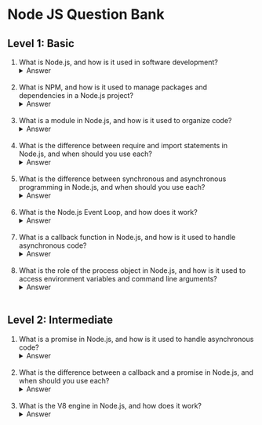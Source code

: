 # Node JS Question Bank

## Level 1: Basic

1. What is Node.js, and how is it used in software development?
    <details>
    <summary>Answer</summary>
    Node.js is a JavaScript runtime that allows developers to run JavaScript code outside of a web browser, on the server side. It is used in software development to build web servers, command line tools, and other applications that require server-side functionality.
    </details><br>
2. What is NPM, and how is it used to manage packages and dependencies in a Node.js project?
    <details>
    <summary>Answer</summary>
    NPM (Node Package Manager) is a package manager for Node.js that allows developers to download and install third-party packages, manage dependencies, and share code with others. It is used in Node.js projects to simplify the process of managing external libraries and packages.
    </details><br>
3. What is a module in Node.js, and how is it used to organize code?
    <details>
    <summary>Answer</summary>
    A module in Node.js is a self-contained block of code that can be imported and used in other parts of an application. It is used to organize code and make it more modular and reusable. Each module can export a set of functions, variables, or objects that can be used by other parts of the application.
    </details><br>
4. What is the difference between require and import statements in Node.js, and when should you use each?
    <details>
    <summary>Answer</summary>
    The require statement in Node.js is used to import modules into a program. It is a commonJS syntax that is supported by Node.js. The import statement, on the other hand, is an ES6 syntax that is used to import modules in modern JavaScript applications. The main difference between the two is that import statements support named exports and provide better support for tree-shaking and static analysis, while require statements are more flexible and work better with dynamic loading of modules.
    </details><br>
5. What is the difference between synchronous and asynchronous programming in Node.js, and when should you use each?
    <details>
    <summary>Answer</summary>
    Synchronous programming in Node.js is a style of programming where each operation is executed in sequence, one after the other. Asynchronous programming, on the other hand, allows multiple operations to be executed in parallel, without blocking the execution of other code. Synchronous programming is simpler and easier to understand, but can lead to slower performance and longer response times. Asynchronous programming is more complex, but can lead to faster performance and shorter response times.
    </details><br>
6. What is the Node.js Event Loop, and how does it work?
    <details>
    <summary>Answer</summary>
    The Node.js Event Loop is a key feature of the Node.js runtime that allows it to handle I/O operations efficiently and asynchronously. It works by keeping a queue of I/O operations and callbacks, and continuously looping through the queue, executing callbacks when I/O operations are completed.
    </details><br>
7. What is a callback function in Node.js, and how is it used to handle asynchronous code?
    <details>
    <summary>Answer</summary>
    A callback function in Node.js is a function that is passed as an argument to another function, and is called when an asynchronous operation is completed. It is used to handle asynchronous code by allowing the program to continue executing while the operation is being performed, and then executing the callback function when the operation is complete.
    </details><br>
8. What is the role of the process object in Node.js, and how is it used to access environment variables and command line arguments?
    <details>
    <summary>Answer</summary>
    The process object in Node.js is a global object that provides information about the current Node.js process, such as its ID, version, and memory usage. It is used to access environment variables, command line arguments, and other process-related information.
    </details><br>

## Level 2: Intermediate

1. What is a promise in Node.js, and how is it used to handle asynchronous code?
    <details>
    <summary>Answer</summary>
    A promise in Node.js is an object that represents the eventual completion of an asynchronous operation. It is used to handle asynchronous code by allowing developers to chain multiple asynchronous operations together, and handle errors in a consistent way. Promises provide a more intuitive and cleaner syntax for asynchronous programming than callbacks.
    </details><br>
2. What is the difference between a callback and a promise in Node.js, and when should you use each?
    <details>
    <summary>Answer</summary>
    Callbacks and promises are both used to handle asynchronous code in Node.js, but they have different syntax and functionality. Callbacks are functions that are called when an asynchronous operation is completed, and are passed as arguments to the function that initiates the operation. Promises are objects that represent the eventual completion of an asynchronous operation, and can be chained together to create more complex workflows. Promises provide a more intuitive and cleaner syntax than callbacks, but are not supported by all Node.js APIs.
    </details><br>
3. What is the V8 engine in Node.js, and how does it work?
    <details>
    <summary>Answer</summary>
    The V8 engine is a JavaScript execution engine that is used in Node.js and Google Chrome. It is responsible for interpreting and executing JavaScript code in a performant and efficient way. The V8 engine works by compiling JavaScript code into machine code, using just-in-time (JIT) compilation techniques, and optimizing the code for faster execution.
    </details><br>